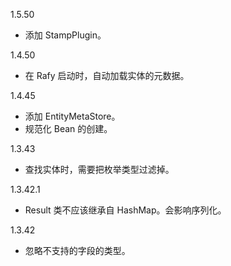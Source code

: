 1.5.50
* 添加 StampPlugin。

1.4.50
* 在 Rafy 启动时，自动加载实体的元数据。

1.4.45
* 添加 EntityMetaStore。
* 规范化 Bean 的创建。

1.3.43
* 查找实体时，需要把枚举类型过滤掉。

1.3.42.1
* Result 类不应该继承自 HashMap。会影响序列化。

1.3.42
* 忽略不支持的字段的类型。
